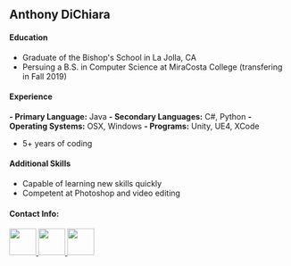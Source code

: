 ## Anthony DiChiara

#### Education
- Graduate of the Bishop's School in La Jolla, CA
- Persuing a B.S. in Computer Science at MiraCosta College (transfering in Fall 2019)

#### Experience
**- Primary Language:** Java
**- Secondary Languages:** C#, Python
**- Operating Systems:** OSX, Windows
**- Programs:** Unity, UE4, XCode
- 5+ years of coding

#### Additional Skills
- Capable of learning new skills quickly
- Competent at Photoshop and video editing

#### Contact Info:
<a href="mailto:avdichiara@gmail.com" rel="some text"><img src="http://icons.iconarchive.com/icons/cornmanthe3rd/plex/256/Communication-gmail-icon.png" target="_blank" width="48">
<a href="https://www.linkedin.com/in/anthony-dichiara-41a318138/" rel="some text"><img src="http://icons.iconarchive.com/icons/danleech/simple/256/linkedin-icon.png" target="_blank" width="48">
<a href="https://github.com/avdichiara" rel="some text"><img src="http://icons.iconarchive.com/icons/icons8/windows-8/256/Programming-Github-icon.png" target="_blank" width="48">
